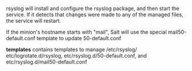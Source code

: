 rsyslog will install and configure the rsyslog package, and then start the service. If it detects that changes were made to any of the managed files, the service will restart.

If the minion's hostname starts with "mail", Salt will use the special mail50-default.conf template to update 50-default.conf

**templates** contains templates to manage /etc/rsyslog/ etc/logrotate.d/rsyslog, etc/rsyslog.d/50-default.conf, and etc/rsyslog.d/mail50-default.conf